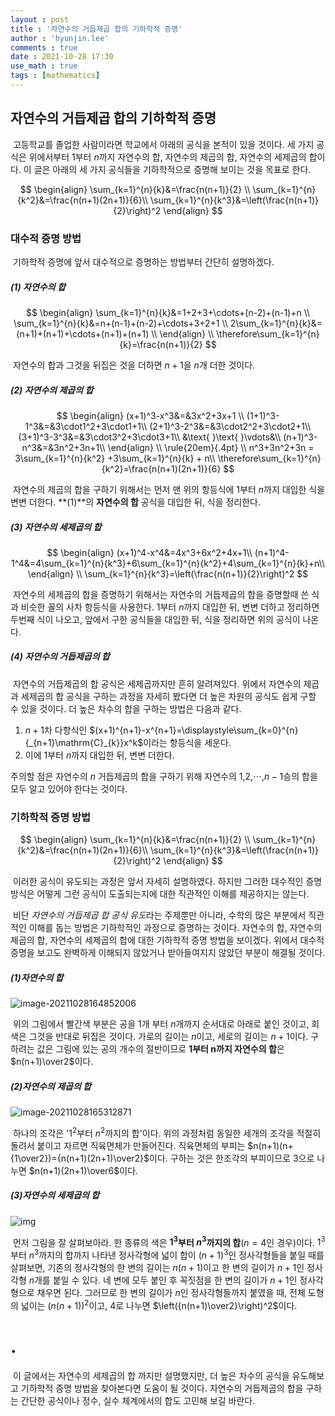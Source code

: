 ```yaml
---
layout : post
title : '자연수의 거듭제곱 합의 기하학적 증명'
author : 'hyunjin.lee'
comments : true
date : 2021-10-28 17:30
use_math : true
tags : [mathematics]
---
```


## 자연수의 거듭제곱 합의 기하학적 증명

​	고등학교를 졸업한 사람이라면 학교에서 아래의 공식을 본적이 있을 것이다. 세 가지 공식은 위에서부터 1부터 $n$까지 자연수의 합, 자연수의 제곱의 합, 자연수의 세제곱의 합이다. 이 글은 아래의 세 가지 공식들을 기하학적으로 증명해 보이는 것을 목표로 한다.



$$
\begin{align}
\sum_{k=1}^{n}{k}&=\frac{n(n+1)}{2} \\
\sum_{k=1}^{n}{k^2}&=\frac{n(n+1)(2n+1)}{6}\\
\sum_{k=1}^{n}{k^3}&=\left(\frac{n(n+1)}{2}\right)^2
\end{align}
$$



### 대수적 증명 방법

​	기하학적 증명에 앞서 대수적으로 증명하는 방법부터 간단히 설명하겠다.



##### (1) 자연수의 합


$$
\begin{align}
\sum_{k=1}^{n}{k}&=1+2+3+\cdots+(n-2)+(n-1)+n \\
\sum_{k=1}^{n}{k}&=n+(n-1)+(n-2)+\cdots+3+2+1 \\
2\sum_{k=1}^{n}{k}&=(n+1)+(n+1)+\cdots+(n+1)+(n+1) \\
\end{align}
\\
\therefore\sum_{k=1}^{n}{k}=\frac{n(n+1)}{2}
$$



​	자연수의 합과 그것을 뒤집은 것을 더하면 $n+1$을 $n$개 더한 것이다.



##### (2) 자연수의 제곱의 합



$$
\begin{align}
(x+1)^3-x^3&=&3x^2+3x+1 \\
(1+1)^3-1^3&=&3\cdot1^2+3\cdot1+1\\
(2+1)^3-2^3&=&3\cdot2^2+3\cdot2+1\\
(3+1)^3-3^3&=&3\cdot3^2+3\cdot3+1\\
&\text{ }\text{ }\vdots&\\
(n+1)^3-n^3&=&3n^2+3n+1\\
\end{align}
\\
\rule{20em}{.4pt}
\\
n^3+3n^2+3n = 3\sum_{k=1}^{n}{k^2} +3\sum_{k=1}^{n}{k} + n\\
\therefore\sum_{k=1}^{n}{k^2}=\frac{n(n+1)(2n+1)}{6}
$$



​	자연수의 제곱의 합을 구하기 위해서는 먼저 맨 위의 항등식에 1부터 $n$까지 대입한 식을 변변 더한다.  **(1)**의 **자연수의 합** 공식을 대입한 뒤, 식을 정리한다.



##### (3) 자연수의 세제곱의 합


$$
\begin{align}
(x+1)^4-x^4&=4x^3+6x^2+4x+1\\
(n+1)^4-1^4&=4\sum_{k=1}^{n}{k^3}+6\sum_{k=1}^{n}{k^2}+4\sum_{k=1}^{n}{k}+n\\
\end{align}
\\
\sum_{k=1}^{n}{k^3}=\left(\frac{n(n+1)}{2}\right)^2
$$



​	자연수의 세제곱의 합을 증명하기 위해서는 자연수의 거듭제곱의 합을 증명할때 쓴 식과 비슷한 꼴의 사차 항등식을 사용한다. 1부터 $n$까지 대입한 뒤, 변변 더하고 정리하면 두번째 식이 나오고, 앞에서 구한 공식들을 대입한 뒤,  식을 정리하면 위의 공식이 나온다.



##### (4) 자연수의 거듭제곱의 합

​	자연수의 거듭제곱의 합 공식은 세제곱까지만 흔히 알려져있다. 위에서 자연수의 제곱과 세제곱의 합 공식을 구하는 과정을 자세히 봤다면 더 높은 차원의 공식도 쉽게 구할 수 있을 것이다. 더 높은 차수의 합을 구하는 방법은 다음과 같다. 

1. $n+1$차 다항식인 $(x+1)^{n+1}-x^{n+1}=\displaystyle\sum_{k=0}^{n}{_{n+1}\mathrm{C}_{k}}x^k$이라는 항등식을 세운다.
2. 이에 1부터 $n$까지 대입한 뒤, 변변 더한다.

주의할 점은 자연수의 $n$ 거듭제곱의 합을 구하기 위해 자연수의 1,2,$\cdots$,$n-1$승의 합을 모두 알고 있어야 한다는 것이다.



### 기하학적 증명 방법

$$
\begin{align}
\sum_{k=1}^{n}{k}&=\frac{n(n+1)}{2} \\
\sum_{k=1}^{n}{k^2}&=\frac{n(n+1)(2n+1)}{6}\\
\sum_{k=1}^{n}{k^3}&=\left(\frac{n(n+1)}{2}\right)^2
\end{align}
$$

​	이러한 공식이 유도되는 과정은 앞서 자세히 설명하였다. 하지만 그러한 대수적인 증명 방식은 어떻게 그런 공식이 도출되는지에 대한 직관적인 이해를 제공하지는 않는다. 

​	비단 *자연수의 거듭제곱 합 공식 유도*라는 주제뿐만 아니라, 수학의 많은 부분에서 직관적인 이해를 돕는 방법은 기하학적인 과정으로 증명하는 것이다. 자연수의 합, 자연수의 제곱의 합, 자연수의 세제곱의 합에 대한 기하학적 증명 방법을 보이겠다. 위에서 대수적 증명을 보고도 완벽하게 이해되지 않았거나 받아들여지지 않았던 부분이 해결될 것이다.



##### (1)자연수의 합

![image-20211028164852006](C:\Users\USER\AppData\Roaming\Typora\typora-user-images\image-20211028164852006.png)

​	위의 그림에서 빨간색 부분은 공을 1개 부터 $n$개까지 순서대로 아래로 붙인 것이고, 회색은 그것을 반대로 뒤집은 것이다. 가로의 길이는 $n$이고, 세로의 길이는 $n+1$이다. 구하려는 값은 그림에 있는 공의 개수의 절반이므로 **1부터 n까지 자연수의 합**은 $n(n+1)\over2$이다.



##### (2)자연수의 제곱의 합

![image-20211028165312871](C:\Users\USER\AppData\Roaming\Typora\typora-user-images\image-20211028165312871.png)

​	하나의 조각은 '$1^2$부터 $n^2$까지의 합'이다. 위의 과정처럼 동일한 세개의 조각을 적절히 돌려서 붙이고 자르면  직육면체가 만들어진다. 직육면체의 부피는 $n(n+1)(n+{1\over2})={n(n+1)(2n+1)\over2}$이다. 구하는 것은 한조각의 부피이므로 3으로 나누면 $n(n+1)(2n+1)\over6$이다.



##### (3)자연수의 세제곱의 합

![img](https://t1.daumcdn.net/cfile/blog/231B5F33525A8CD529)

​	먼저 그림을 잘 살펴보아라. 한 종류의 색은 **$1^3$부터 $n^3$까지의 합**($n=4$인 경우)이다. $1^3$부터 $n^3$까지의 합까지 나타낸 정사각형에 넓이 합이 $(n+1)^3$인 정사각형들을 붙일 때를 살펴보면, 기존의 정사각형의 한 변의 길이는 $n(n+1)$이고 한 변의 길이가 $n+1$인 정사각형 $n$개를 붙일 수 있다. 네 변에 모두 붙인 후 꼭짓점을 한 변의 길이가 $n+1$인 정사각형으로 채우면 된다. 그러므로 한 변의 길이가 $n$인 정사각형들까지 붙였을 때, 전체 도형의 넓이는 $\left(n(n+1)\right)^2$이고, 4로 나누면 $\left({n(n+1)\over2}\right)^2$이다.

# .

​	이 글에서는 자연수의 세제곱의 합 까지만 설명했지만, 더 높은 차수의 공식을 유도해보고 기하학적 증명 방법을 찾아본다면 도움이 될 것이다. 자연수의 거듭제곱의 합을 구하는 간단한 공식이나 정수, 실수 체계에서의 합도 고민해 보길 바란다.



